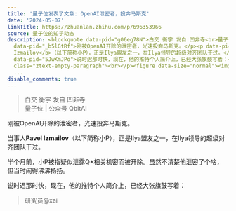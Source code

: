 ```yaml
---
title: '量子位发表了文章: OpenAI泄密者，投奔马斯克'
date: '2024-05-07'
linkTitle: https://zhuanlan.zhihu.com/p/696353966
source: 量子位的知乎动态
description: <blockquote data-pid="g06eg78N">白交 衡宇 发自 凹非寺<br>量子位 | 公众号 QbitAI</blockquote><p
  data-pid="_b5lGtRf">刚被OpenAI开除的泄密者，光速投奔马斯克。</p><p data-pid="MTgX10Un">当事人<b>Pavel
  Izmailov</b>（以下简称小P），正是Ilya盟友之一，在Ilya领导的超级对齐团队干过。</p><p data-pid="mvRHkXtA">半个月前，小P被指疑似泄露Q*相关机密而被开除。虽然不清楚他泄密了个啥，但当时闹得沸沸扬扬。</p><p
  data-pid="5JwKmJPo">说时迟那时快，现在，他的推特个人简介上，已经大张旗鼓写着：</p><blockquote data-pid="63K_80WN">研究员@xai</blockquote><p
  class="ztext-empty-paragraph"><br></p><figure data-size="normal"><img src="https://pic3.zhimg.com/v2-26d29676616d9a4ae7a9628f3
  ...
disable_comments: true
---
```

<blockquote data-pid="g06eg78N">白交 衡宇 发自 凹非寺<br>量子位 | 公众号 QbitAI</blockquote><p data-pid="_b5lGtRf">刚被OpenAI开除的泄密者，光速投奔马斯克。</p><p data-pid="MTgX10Un">当事人<b>Pavel Izmailov</b>（以下简称小P），正是Ilya盟友之一，在Ilya领导的超级对齐团队干过。</p><p data-pid="mvRHkXtA">半个月前，小P被指疑似泄露Q*相关机密而被开除。虽然不清楚他泄密了个啥，但当时闹得沸沸扬扬。</p><p data-pid="5JwKmJPo">说时迟那时快，现在，他的推特个人简介上，已经大张旗鼓写着：</p><blockquote data-pid="63K_80WN">研究员@xai</blockquote><p class="ztext-empty-paragraph"><br></p><figure data-size="normal"><img src="https://pic3.zhimg.com/v2-26d29676616d9a4ae7a9628f3 ...